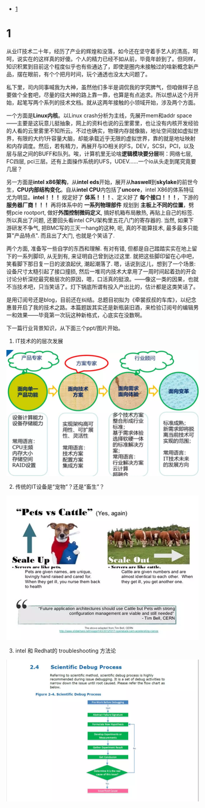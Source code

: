 
<!-- @import "[TOC]" {cmd="toc" depthFrom=1 depthTo=6 orderedList=false} -->

<!-- code_chunk_output -->

* [1](#1)

<!-- /code_chunk_output -->

# 1 

从业IT技术二十年，经历了产业的辉煌和没落，如今还在坚守着手艺人的清高，呵呵，说实在的这样真的好傻。个人的精力已经不如从前，毕竟年龄到了。但同样，知识积累到目前这个程度似乎也有些通达了，即使是圈内未接触过的啥新概念新产品，摆在眼前，有个个把月时间，玩个通透也没太大问题了。

私下里，司内同事喊我为大神，虽然他们多半是调侃我的学究脾气，但咱做样子总要做个全套吧，尽量的往大神的路上靠一靠，也算是有点追求。所以想从这个月开始，起笔写两个系列的技术文档。就从这两年接触的小领域开始，涉及两个方面。

一个方面是**Linux内核**。以Linux crash分析为主线，先展开mem和addr space——主要是这玩意儿挺抽象，网上的资料也说的云里雾里，也让没有内核开发经验的人看的云里雾里不知所云。不过也确实，物理内存就像脑，地址空间就如虚拟世界，有限的大约1升容量大脑，却能承载近乎无限的虚拟世界，靠的就是地址映射和内存调度。然后，若有精力，再展开与IO相关的FS，DEV，SCSI，PCI，以及层与层之间的BUFF和队列。唉，计算机里无论啥**逻辑模块要分层**啊：网络七层, FC四层, pci三层。还有上面操作系统的UFS，UDEV......一个io从头走到尾究竟要几层？

另一方面是**intel x86架构**，从**intel eds**开始，展开从**haswell**到**skylake**的前世今生，**CPU内部结构变化**。自从**intel CPU**内包括了**uncore**，intel X86的体系特征尤为明显。**intel！！！** 规定好了 **体系！！！**、定义好了 **每个接口！！！**，下游的 **服务器厂商！！！** 再将体系中的 **一系列物理部件** 规划到 **主板上不同的位置**，劈劈pcie rootport, 做好**外围控制微码定义**, 搞好机箱布局散热, 再贴上自己的标签. 所以真出了问题, 还要回头看intel CPU架构里五花八门的寄存器的. 当然, 如果下游研发不争气, 把BMC写的三天一hang的这种, 呃, 真的不能算技术, 最多最多只能算"产品特点". 而且出了大门, 也就是个笑话了.

两个方面, 准备写一些自学的东西和理解. 有对有错, 但都是自己踏踏实实在地上留下的一系列脚印, 从无到有, 来证明自己曾到达过这里. 就把这些脚印留在心中吧，笑看脚下那日复一日的波浪起伏, 潮起潮落了. 嗯，话说到这儿，想到了一个场景: 设备尺寸太糙引起了接口撞损, 然后一堆司内技术大拿用了一周时间起着劲的开会讨论分析深挖最究极层次的原因，嗯，口活真的挺浪。——像这一类的因果，也就不当技术吧，只当笑话了。灯下锅底所谓有投入产出比的，估计都是这类笑话了。

是用订阅号还是blog，目前还在纠结。总题目初拟为《牵裳叔叔的车库》，以纪念惠普开启了我的技术之路。本篇题跋其实还是新瓶装旧酒，来检验订阅号的编辑男一和效果——毕竟第一次玩这种新格式，心底实在没数啊。

下一篇行业背景知识，从下面三个ppt/图片开始。

1. IT技术的的层次发展

![](./images/2019-04-21-22-46-21.png)

2. 传统的IT设备是“宠物”？还是“畜生”？

![](./images/2019-04-21-22-47-03.png)

3. intel 和 Redhat的 troubleshooting 方法论

![](./images/2019-04-21-22-47-23.png)